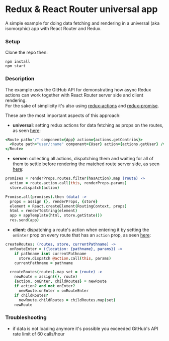# Redux & React Router universal app

A simple example for doing data fetching and rendering in a universal
(aka isomorphic) app with React Router and Redux.

### Setup

Clone the repo then:

```
npm install
npm start
```

### Description

The example uses the GitHub API for demonstrating how async Redux
actions can work together with React Router server side and client
rendering.  
For the sake of simplicity it's also using
[redux-actions](https://github.com/acdlite/redux-actions) and
[redux-promise](https://github.com/acdlite/redux-promise).

These are the most important aspects of this approach:

- **universal**: setting redux actions for data fetching as props on
the routes, as seen [here](https://github.com/nickdima/redux-react-router-universal-app/blob/master/routes.cjsx):

```coffee
<Route path="/" component={App} action={actions.getContribs}>
  <Route path="user/:name" component={User} action={actions.getUser} />
</Route>
```

- **server**: collecting all actions, dispatching them and waiting
for all of them to settle before rendering the matched route server
side, as seen [here](https://github.com/nickdima/redux-react-router-universal-app/blob/master/server.coffee):

```coffee
promises = renderProps.routes.filter(hasAction).map (route) ->
  action = route.action.call(this, renderProps.params)
  store.dispatch(action)

Promise.all(promises).then (data) ->
  props = assign {}, renderProps, {store}
  element = React.createElement(RoutingContext, props)
  html = renderToString(element)
  app = appTemplate(html, store.getState())
  res.send(app)
```

- **client**: dispatching a route's action when entering it by setting
the `onEnter` prop on every route that has an `action` prop, as seen [here](https://github.com/nickdima/redux-react-router-universal-app/blob/master/router.cjsx):

```coffee
createRoutes: (routes, store, currentPathname) ->
  onRouteEnter = ({location: {pathname}, params}) ->
    if pathname isnt currentPathname
      store.dispatch @action.call(this, params)
    currentPathname = pathname

  createRoutes(routes).map set = (route) ->
    newRoute = assign({}, route)
    {action, onEnter, childRoutes} = newRoute
    if action? and not onEnter?
      newRoute.onEnter = onRouteEnter
    if childRoutes?
      newRoute.childRoutes = childRoutes.map(set)
    newRoute
```

### Troubleshooting

- if data is not loading anymore it's possible you exceeded GitHub's
API rate limit of 60 calls/hour
